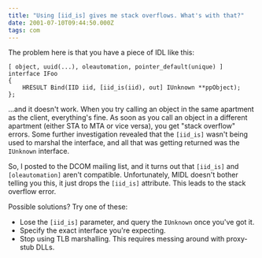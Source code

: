 ```yaml
---
title: "Using [iid_is] gives me stack overflows. What's with that?"
date: 2001-07-10T09:44:50.000Z
tags: com
---
```


The problem here is that you have a piece of IDL like this:

```
[ object, uuid(...), oleautomation, pointer_default(unique) ]
interface IFoo
{
    HRESULT Bind(IID iid, [iid_is(iid), out] IUnknown **ppObject);
};
```

...and it doesn't work. When you try calling an object in the same apartment as the client, everything's fine. As soon
as you call an object in a different apartment (either STA to MTA or vice versa), you get "stack overflow" errors. Some
further investigation revealed that the `[iid_is]` wasn't being used to marshal the interface, and all that was getting
returned was the `IUnknown` interface.

So, I posted to the DCOM mailing list, and it turns out that `[iid_is]` and `[oleautomation]` aren't compatible.
Unfortunately, MIDL doesn't bother telling you this, it just drops the `[iid_is]` attribute. This leads to the stack
overflow error.

Possible solutions? Try one of these:

- Lose the `[iid_is]` parameter, and query the `IUnknown` once you've got it.
- Specify the exact interface you're expecting.
- Stop using TLB marshalling. This requires messing around with proxy-stub DLLs.

